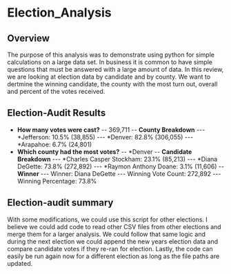 # Election_Analysis

## Overview
The purpose of this analysis was to demonstrate using python for simple calculations on a large data set.  In business it is common to have simple questions that must be answered with a large amount of data.  In this review, we are looking at election data by candidate and by county.  We want to dertmine the winning candidate, the county with the most turn out, overall and percent of the votes received. 
## Election-Audit Results
- **How many votes were cast?**
-- 369,711
-- __County Breakdown__
--- *Jefferson: 10.5% (38,855)
--- *Denver: 82.8% (306,055)
--- *Arapahoe: 6.7% (24,801)
- __Which county had the most votes?__
-- *Denver
-- __Candidate Breakdown__
--- *Charles Casper Stockham: 23.1% (85,213)
--- *Diana DeGette: 73.8% (272,892)
--- *Raymon Anthony Doane: 3.1% (11,606)
-- __Winner__
--- Winner: Diana DeGette
--- Winning Vote Count: 272,892
--- Winning Percentage: 73.8%
## Election-audit summary
With some modifications, we could use this script for other elections.  I believe we could add code to read other CSV files from other elections and merge them for a larger analysis.  We could follow that same logic and during the next election we could append the new years election data and compare candidate votes if they re-ran for election.  Lastly, the code can easily be run again now for a different election as long as the file paths are updated.  
